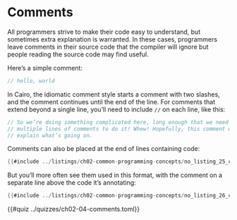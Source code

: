 # Comments

All programmers strive to make their code easy to understand, but sometimes extra explanation is warranted. In these cases, programmers leave comments in their source code that the compiler will ignore but people reading the source code may find useful.

Here’s a simple comment:

```rust
// hello, world
```

In Cairo, the idiomatic comment style starts a comment with two slashes, and the comment continues until the end of the line. For comments that extend beyond a single line, you’ll need to include `//` on each line, like this:

```rust
// So we’re doing something complicated here, long enough that we need
// multiple lines of comments to do it! Whew! Hopefully, this comment will
// explain what’s going on.
```

Comments can also be placed at the end of lines containing code:

```rust
{{#include ../listings/ch02-common-programming-concepts/no_listing_25_comments/src/lib.cairo}}
```

But you’ll more often see them used in this format, with the comment on a separate line above the code it’s annotating:

```rust
{{#include ../listings/ch02-common-programming-concepts/no_listing_26_comments/src/lib.cairo}}
```

{{#quiz ../quizzes/ch02-04-comments.toml}}
